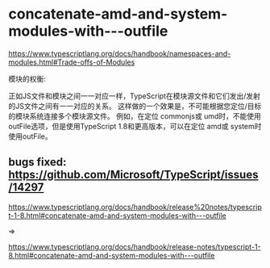 # concatenate-amd-and-system-modules-with---outfile



https://www.typescriptlang.org/docs/handbook/namespaces-and-modules.html#Trade-offs-of-Modules


模块的权衡:

正如JS文件和模块之间一一对应一样，TypeScript在模块源文件和它们发出/发射的JS文件之间有一一对应的关系。
这样做的一个效果是，不可能根据您定位/目标的模块系统连接多个模块源文件。
例如，在定位 commonjs或 umd时，不能使用 outFile选项，但是使用TypeScript 1.8和更高版本，可以在定位 amd或 system时使用outFile。


## bugs fixed: https://github.com/Microsoft/TypeScript/issues/14297

https://www.typescriptlang.org/docs/handbook/release%20notes/typescript-1-8.html#concatenate-amd-and-system-modules-with---outfile

=>

https://www.typescriptlang.org/docs/handbook/release-notes/typescript-1-8.html#concatenate-amd-and-system-modules-with---outfile
















